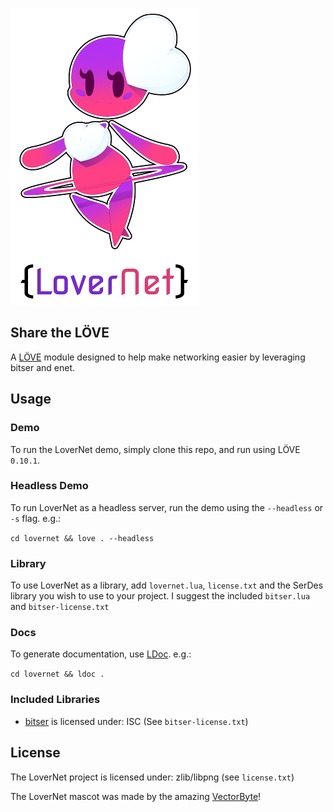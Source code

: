 ![LoverNet Mascot & Logo](dev/mascot-and-logo-mini.png)

## Share the LÖVE

A [LÖVE](https://love2d.org/) module designed to help make networking easier by
leveraging bitser and enet.

## Usage

### Demo

To run the LoverNet demo, simply clone this repo, and run using LÖVE `0.10.1`.

### Headless Demo

To run LoverNet as a headless server, run the demo using the `--headless` or `-s`
flag. e.g.:

`cd lovernet && love . --headless`

### Library

To use LoverNet as a library, add `lovernet.lua`, `license.txt` and the SerDes
library you wish to use to your project. I suggest the included `bitser.lua` and
`bitser-license.txt`

### Docs

To generate documentation, use [LDoc](http://stevedonovan.github.io/ldoc/). e.g.:

`cd lovernet && ldoc .`

### Included Libraries

* [bitser](https://github.com/gvx/bitser) is licensed under: ISC (See `bitser-license.txt`)

## License

The LoverNet project is licensed under: zlib/libpng (see `license.txt`)

The LoverNet mascot was made by the amazing [VectorByte](https://github.com/Vectorbyte)!
